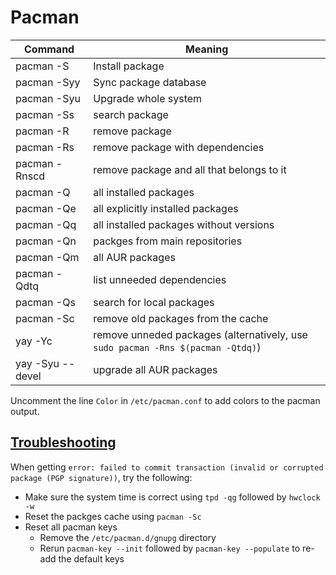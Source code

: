 # Pacman

Command | Meaning
--- | ---
pacman -S | Install package
pacman -Syy | Sync package database
pacman -Syu | Upgrade whole system
pacman -Ss | search package
pacman -R | remove package
pacman -Rs | remove package with dependencies
pacman -Rnscd | remove package and all that belongs to it
pacman -Q | all installed packages
pacman -Qe | all explicitly installed packages
pacman -Qq | all installed packages without versions
pacman -Qn | packges from main repositories
pacman -Qm | all AUR packages
pacman -Qdtq | list unneeded dependencies 
pacman -Qs | search for local packages
pacman -Sc | remove old packages from the cache
yay -Yc | remove unneded packages (alternatively, use `sudo pacman -Rns $(pacman -Qtdq)`)
yay -Syu --devel | upgrade all AUR packages


Uncomment the line `Color` in `/etc/pacman.conf` to add colors to the pacman output.

## [Troubleshooting](https://wiki.archlinux.org/title/Pacman/Package_signing#Troubleshooting)

When getting `error: failed to commit transaction (invalid or corrupted package (PGP signature))`, try the following:

- Make sure the system time is correct using `tpd -qg` followed by `hwclock -w`
- Reset the packges cache using `pacman -Sc`
- Reset all pacman keys
  - Remove the `/etc/pacman.d/gnupg` directory
  - Rerun `pacman-key --init` followed by `pacman-key --populate` to re-add the default keys
